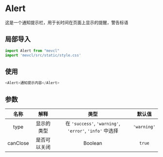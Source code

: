 # Alert

这是一个通知提示栏，用于长时间在页面上显示的提醒，警告标语

## 局部导入
```js
import Alert from "mevcl"
import 'mevcl/src/static/style.css'
```

## 使用
```js
<Alert>通知提示内容</Alert>
```

## 参数

| 名称 | 解释 | 类型 | 默认值 |
|:-:|:-:|:-:|:-:|
| type | 显示的类型 | 在 `'success'`, `'warning'`, `'error'`, `'info'` 中选择 | `'warning'` |
| canClose | 是否可以关闭 | Boolean | `true` |
